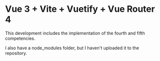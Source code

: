 # Vue 3 + Vite + Vuetify + Vue Router 4

This development includes the implementation of the fourth and fifth competencies.

I also have a node_modules folder, but I haven't uploaded it to the repository.

